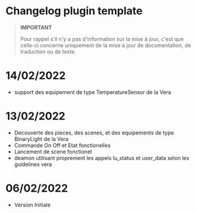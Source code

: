# Changelog plugin template

>**IMPORTANT**
>
>Pour rappel s'il n'y a pas d'information sur la mise à jour, c'est que celle-ci concerne uniquement de la mise à jour de documentation, de traduction ou de texte.

# 14/02/2022

- support des equipement de type TemperatureSensor de la Vera

# 13/02/2022

- Decouverte des pieces, des scenes, et des equipements de type BinaryLight de la Vera
- Commande On Off et Etat fonctionelles
- Lancement de scene fonctionel
- deamon utilisant proprement les appels lu_status et user_data selon les guidelines vera 

# 06/02/2022

- Version Initiale